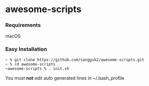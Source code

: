 # awesome-scripts #

### Requirements ###
macOS

### Easy Installation ###
```
~ % git clone https://github.com/sangguk2/awesome-scripts.git
~ % cd awesome-scripts
~awesome-scripts % . init.sh
```
You must **not** edit auto generated lines in ~/.bash_profile
